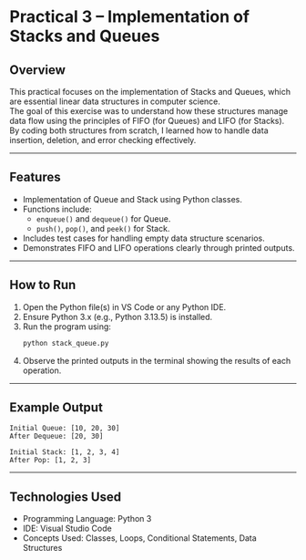 # Practical 3 – Implementation of Stacks and Queues

## Overview
This practical focuses on the implementation of Stacks and Queues, which are essential linear data structures in computer science.  
The goal of this exercise was to understand how these structures manage data flow using the principles of FIFO (for Queues) and LIFO (for Stacks).  
By coding both structures from scratch, I learned how to handle data insertion, deletion, and error checking effectively.

---

## Features
- Implementation of Queue and Stack using Python classes.  
- Functions include:
  - `enqueue()` and `dequeue()` for Queue.  
  - `push()`, `pop()`, and `peek()` for Stack.  
- Includes test cases for handling empty data structure scenarios.  
- Demonstrates FIFO and LIFO operations clearly through printed outputs.

---

## How to Run
1. Open the Python file(s) in VS Code or any Python IDE.  
2. Ensure Python 3.x (e.g., Python 3.13.5) is installed.  
3. Run the program using:
   ```bash
   python stack_queue.py
   ```
4. Observe the printed outputs in the terminal showing the results of each operation.

---

## Example Output
```
Initial Queue: [10, 20, 30]  
After Dequeue: [20, 30]  

Initial Stack: [1, 2, 3, 4]  
After Pop: [1, 2, 3]
```

---

## Technologies Used
- Programming Language: Python 3  
- IDE: Visual Studio Code  
- Concepts Used: Classes, Loops, Conditional Statements, Data Structures  
